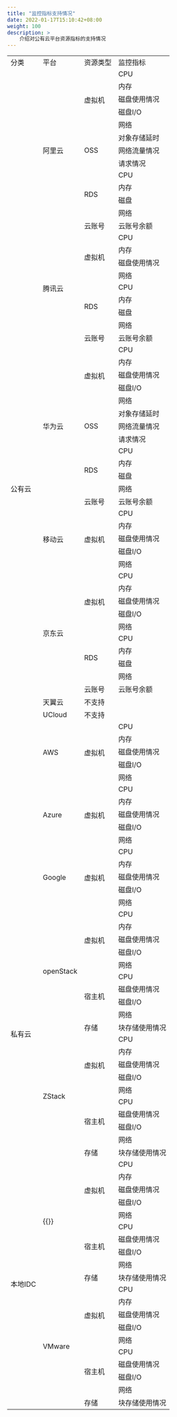 ```yaml
---
title: "监控指标支持情况"
date: 2022-01-17T15:10:42+08:00
weight: 100
description: >
    介绍对公有云平台资源指标的支持情况
---
```


<table>
    <tr>
        <td>分类</td>
        <td>平台</td>
        <td>资源类型</td>
        <td>监控指标</td>
    </tr>
    <tr>
        <td rowspan="67">公有云</td>
        <td rowspan="13">阿里云</td>
        <td rowspan="5">虚拟机</td>
        <td>CPU</td>
    </tr>
    <tr>
        <td>内存</td>
    </tr>
    <tr>
        <td>磁盘使用情况</td>
    </tr>
    <tr>
        <td>磁盘I/O</td>
    </tr>
    <tr>
        <td>网络</td>
    </tr>
    <tr>
        <td rowspan="3">OSS</td>
        <td>对象存储延时</td>
    </tr>
    <tr>
        <td>网络流量情况</td>
    </tr>
    <tr>
        <td>请求情况</td>
    </tr>
    <tr>
        <td rowspan="4">RDS</td>
        <td>CPU</td>
    </tr>
    <tr>
        <td>内存</td>
    </tr>
    <tr>
        <td>磁盘</td>
    </tr>
    <tr>
        <td>网络</td>
    </tr>
    <tr>
        <td>云账号</td>
        <td>云账号余额</td>
    </tr>
    <tr>
        <td rowspan="9">腾讯云</td>
        <td rowspan="4">虚拟机</td>
        <td>CPU</td>
    </tr>
    <tr>
        <td>内存</td>
    </tr>
    <tr>
        <td>磁盘使用情况</td>
    </tr>
    <tr>
        <td>网络</td>
    </tr>
    <tr>
        <td rowspan="4">RDS</td>
        <td>CPU</td>
    </tr>
    <tr>
        <td>内存</td>
    </tr>
    <tr>
        <td>磁盘</td>
    </tr>
    <tr>
        <td>网络</td>
    </tr>
    <tr>
        <td>云账号</td>
        <td>云账号余额</td>
    </tr>
    <tr>
        <td rowspan="13">华为云</td>
        <td rowspan="5">虚拟机</td>
        <td>CPU</td>
    </tr>
    <tr>
        <td>内存</td>
    </tr>
    <tr>
        <td>磁盘使用情况</td>
    </tr>
    <tr>
        <td>磁盘I/O</td>
    </tr>
    <tr>
        <td>网络</td>
    </tr>
    <tr>
        <td rowspan="3">OSS</td>
        <td>对象存储延时</td>
    </tr>
    <tr>
        <td>网络流量情况</td>
    </tr>
    <tr>
        <td>请求情况</td>
    </tr>
    <tr>
        <td rowspan="4">RDS</td>
        <td>CPU</td>
    </tr>
    <tr>
        <td>内存</td>
    </tr>
    <tr>
        <td>磁盘</td>
    </tr>
    <tr>
        <td>网络</td>
    </tr>
    <tr>
        <td>云账号</td>
        <td>云账号余额</td>
    </tr>
    <tr>
        <td rowspan="5">移动云</td>
        <td rowspan="5">虚拟机</td>
        <td>CPU</td>
    </tr>
    <tr>
        <td>内存</td>
    </tr>
    <tr>
        <td>磁盘使用情况</td>
    </tr>
    <tr>
        <td>磁盘I/O</td>
    </tr>
    <tr>
        <td>网络</td>
    </tr>
    <tr>
        <td rowspan="10">京东云</td>
        <td rowspan="5">虚拟机</td>
        <td>CPU</td>
    </tr>
    <tr>
        <td>内存</td>
    </tr>
    <tr>
        <td>磁盘使用情况</td>
    </tr>
    <tr>
        <td>磁盘I/O</td>
    </tr>
    <tr>
        <td>网络</td>
    </tr>
    <tr>
        <td rowspan="4">RDS</td>
        <td>CPU</td>
    </tr>
    <tr>
        <td>内存</td>
    </tr>
    <tr>
        <td>磁盘</td>
    </tr>
    <tr>
        <td>网络</td>
    </tr>
    <tr>
        <td>云账号</td>
        <td>云账号余额</td>
    </tr>
    <tr>
        <td>天翼云</td>
        <td>不支持</td>
        <td></td>
    </tr>
    <tr>
        <td>UCloud</td>
        <td>不支持</td>
        <td></td>
    </tr>
    <tr>
        <td rowspan="5">AWS</td>
        <td rowspan="5">虚拟机</td>
        <td>CPU</td>
    </tr>
    <tr>
        <td>内存</td>
    </tr>
    <tr>
        <td>磁盘使用情况</td>
    </tr>
    <tr>
        <td>磁盘I/O</td>
    </tr>
    <tr>
        <td>网络</td>
    </tr>
    <tr>
        <td rowspan="5">Azure</td>
        <td rowspan="5">虚拟机</td>
        <td>CPU</td>
    </tr>
    <tr>
        <td>内存</td>
    </tr>
    <tr>
        <td>磁盘使用情况</td>
    </tr>
    <tr>
        <td>磁盘I/O</td>
    </tr>
    <tr>
        <td>网络</td>
    </tr>
    <tr>
        <td rowspan="5">Google </td>
        <td rowspan="5">虚拟机</td>
        <td>CPU</td>
    </tr>
    <tr>
        <td>内存</td>
    </tr>
    <tr>
        <td>磁盘使用情况</td>
    </tr>
    <tr>
        <td>磁盘I/O</td>
    </tr>
    <tr>
        <td>网络</td>
    </tr>
    <tr>
        <td rowspan="20">私有云</td>
        <td rowspan="10">openStack</td>
        <td rowspan="5">虚拟机</td>
        <td>CPU</td>
    </tr>
    <tr>
        <td>内存</td>
    </tr>
    <tr>
        <td>磁盘使用情况</td>
    </tr>
    <tr>
        <td>磁盘I/O</td>
    </tr>
    <tr>
        <td>网络</td>
    </tr>
    <tr>
        <td rowspan="4">宿主机</td>
        <td>CPU</td>
    </tr>
    <tr>
        <td>磁盘使用情况</td>
    </tr>
    <tr>
        <td>磁盘I/O</td>
    </tr>
    <tr>
        <td>网络</td>
    </tr>
    <tr>
        <td>存储</td>
        <td>块存储使用情况</td>
    </tr>
    <tr>
        <td rowspan="10">ZStack</td>
        <td rowspan="5">虚拟机</td>
        <td>CPU</td>
    </tr>
    <tr>
        <td>内存</td>
    </tr>
    <tr>
        <td>磁盘使用情况</td>
    </tr>
    <tr>
        <td>磁盘I/O</td>
    </tr>
    <tr>
        <td>网络</td>
    </tr>
    <tr>
        <td rowspan="4">宿主机</td>
        <td>CPU</td>
    </tr>
    <tr>
        <td>磁盘使用情况</td>
    </tr>
    <tr>
        <td>磁盘I/O</td>
    </tr>
    <tr>
        <td>网络</td>
    </tr>
    <tr>
        <td>存储</td>
        <td>块存储使用情况</td>
    </tr>
    <tr>
        <td rowspan="20">本地IDC</td>
        <td rowspan="10"> {{<oem_name>}} </td>
        <td rowspan="5">虚拟机</td>
        <td>CPU</td>
    </tr>
    <tr>
        <td>内存</td>
    </tr>
    <tr>
        <td>磁盘使用情况</td>
    </tr>
    <tr>
        <td>磁盘I/O</td>
    </tr>
    <tr>
        <td>网络</td>
    </tr>
    <tr>
        <td rowspan="4">宿主机</td>
        <td>CPU</td>
    </tr>
    <tr>
        <td>磁盘使用情况</td>
    </tr>
    <tr>
        <td>磁盘I/O</td>
    </tr>
    <tr>
        <td>网络</td>
    </tr>
    <tr>
        <td>存储</td>
        <td>块存储使用情况</td>
    </tr>
    <tr>
        <td rowspan="10">VMware</td>
        <td rowspan="5">虚拟机</td>
        <td>CPU</td>
    </tr>
    <tr>
        <td>内存</td>
    </tr>
    <tr>
        <td>磁盘使用情况</td>
    </tr>
    <tr>
        <td>磁盘I/O</td>
    </tr>
    <tr>
        <td>网络</td>
    </tr>
    <tr>
        <td rowspan="4">宿主机</td>
        <td>CPU</td>
    </tr>
    <tr>
        <td>磁盘使用情况</td>
    </tr>
    <tr>
        <td>磁盘I/O</td>
    </tr>
    <tr>
        <td>网络</td>
    </tr>
    <tr>
        <td>存储</td>
        <td>块存储使用情况</td>
    </tr>
</table>
